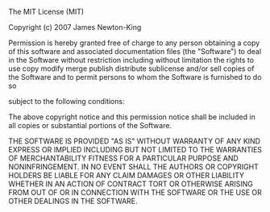The MIT License (MIT)

Copyright (c) 2007 James Newton-King

Permission is hereby granted
 free of charge
 to any person obtaining a copy of
this software and associated documentation files (the "Software")
 to deal in
the Software without restriction
 including without limitation the rights to
use
 copy
 modify
 merge
 publish
 distribute
 sublicense
 and/or sell copies of
the Software
 and to permit persons to whom the Software is furnished to do so

subject to the following conditions:

The above copyright notice and this permission notice shall be included in all
copies or substantial portions of the Software.

THE SOFTWARE IS PROVIDED "AS IS"
 WITHOUT WARRANTY OF ANY KIND
 EXPRESS OR
IMPLIED
 INCLUDING BUT NOT LIMITED TO THE WARRANTIES OF MERCHANTABILITY
 FITNESS
FOR A PARTICULAR PURPOSE AND NONINFRINGEMENT. IN NO EVENT SHALL THE AUTHORS OR
COPYRIGHT HOLDERS BE LIABLE FOR ANY CLAIM
 DAMAGES OR OTHER LIABILITY
 WHETHER
IN AN ACTION OF CONTRACT
 TORT OR OTHERWISE
 ARISING FROM
 OUT OF OR IN
CONNECTION WITH THE SOFTWARE OR THE USE OR OTHER DEALINGS IN THE SOFTWARE.
